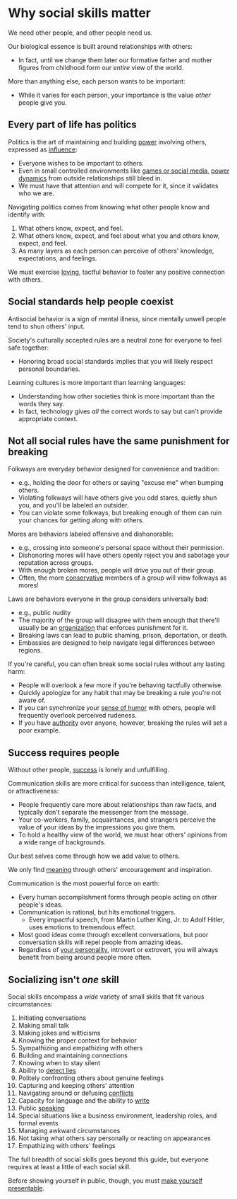 
# Why social skills matter

We need other people, and other people need us.

Our biological essence is built around relationships with others:

- In fact, until we change them later our formative father and mother figures from childhood form our *entire* view of the world.

More than anything else, each person wants to be important:

- While it varies for each person, your importance is the value *other* people give you.

## Every part of life has politics

Politics is the art of maintaining and building [power](power.md) involving others, expressed as [influence](power-influence.md):

- Everyone wishes to be important to others.
- Even in small controlled environments like [games or social media](fun.md), [power dynamics](power-types.md) from outside relationships still bleed in.
- We must have that attention and will compete for it, since it validates who we are.

Navigating politics comes from knowing what other people know and identify with:

1. What others know, expect, and feel.
2. What others know, expect, and feel about what you and others know, expect, and feel.
3. As many layers as each person can perceive of others' knowledge, expectations, and feelings.

We must exercise [loving](people-relationships-love.md), tactful behavior to foster any positive connection with others.

## Social standards help people coexist

Antisocial behavior is a sign of mental illness, since mentally unwell people tend to shun others' input.

Society's culturally accepted rules are a neutral zone for everyone to feel safe together:

- Honoring broad social standards implies that you will likely respect personal boundaries.

Learning cultures is more important than learning languages:

- Understanding how other societies think is more important than the words they say.
- In fact, technology gives *all* the correct words to say but can't provide appropriate context.

## Not all social rules have the same punishment for breaking

Folkways are everyday behavior designed for convenience and tradition:

- e.g., holding the door for others or saying "excuse me" when bumping others.
- Violating folkways will have others give you odd stares, quietly shun you, and you'll be labeled an outsider.
- You can violate some folkways, but breaking enough of them can ruin your chances for getting along with others.

Mores are behaviors labeled offensive and dishonorable:

- e.g., crossing into someone's personal space without their permission.
- Dishonoring mores will have others openly reject you and sabotage your reputation across groups.
- With enough broken mores, people will drive you out of their group.
- Often, the more [conservative](politics-conservativeliberal.md) members of a group will view folkways as mores!

Laws are behaviors everyone in the group considers universally bad:

- e.g., public nudity
- The majority of the group will disagree with them enough that there'll usually be an [organization](groupslarge.md) that enforces punishment for it.
- Breaking laws can lead to public shaming, prison, deportation, or death.
- Embassies are designed to help navigate legal differences between regions.

If you're careful, you can often break some social rules without any lasting harm:

- People will overlook a few more if you're behaving tactfully otherwise.
- Quickly apologize for any habit that may be breaking a rule you're not aware of.
- If you can synchronize your [sense of humor](humor.md) with others, people will frequently overlook perceived rudeness.
- If you have [authority](groupssmall.md) over anyone, however, breaking the rules will set a poor example.

## Success requires people

Without other people, [success](success-1_why.md) is lonely and unfulfilling.

Communication skills are more critical for success than intelligence, talent, or attractiveness:

- People frequently care more about relationships than raw facts, and typically don't separate the messenger from the message.
- Your co-workers, family, acquaintances, and strangers perceive the value of your ideas by the impressions you give them.
- To hold a healthy view of the world, we must hear others' opinions from a wide range of backgrounds.

Our best selves come through how we add value to others.

We only find [meaning](meaning.md) through others' encouragement and inspiration.

Communication is the most powerful force on earth:

- Every human accomplishment forms through people acting on other people's ideas.
- Communication is rational, but hits emotional triggers.
  - Every impactful speech, from Martin Luther King, Jr. to Adolf Hitler, uses emotions to tremendous effect.
- Most good ideas come through excellent conversations, but poor conversation skills will repel people from amazing ideas.
- Regardless of [your personality](personality.md), introvert or extrovert, you will always benefit from being around people more often.

## Socializing isn't *one* skill

Social skills encompass a *wide* variety of small skills that fit various circumstances:

1. Initiating conversations
2. Making small talk
3. Making jokes and witticisms
4. Knowing the proper context for behavior
5. Sympathizing and empathizing with others
6. Building and maintaining connections
7. Knowing when to stay silent
8. Ability to [detect lies](people-lying.md)
9. Politely confronting others about genuine feelings
10. Capturing and keeping others' attention
11. Navigating around or defusing [conflicts](people-conflicts.md)
12. Capacity for language and the ability to [write](people-writing.md)
13. Public [speaking](people-speaking.md)
14. Special situations like a business environment, leadership roles, and formal events
15. Managing awkward circumstances
16. Not taking what others say personally or reacting on appearances
17. Empathizing with others' feelings

The full breadth of social skills goes beyond this guide, but everyone requires at least a little of each social skill.

Before showing yourself in public, though, you must [make yourself presentable](people-2_image.md).
